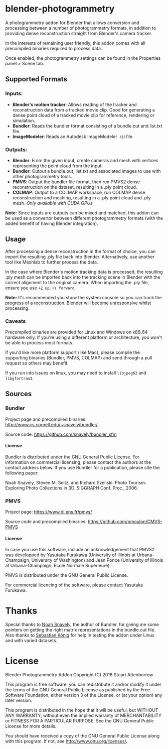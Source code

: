 # blender-photogrammetry

A photogrammetry addon for Blender that allows conversion and processing between a number of photogrammetry formats, in addition to providing dense reconstruction straight from Blender's camera tracker. 

In the interests of remaining user friendly, this addon comes with all precompiled binaries required to process data.

Once enabled, the photogrammetry settings can be found in the Properties panel > Scene tab.

## Supported Formats

### Inputs:

* **Blender's motion tracker**: Allows reading of the tracker and reconstruction data from a tracked movie clip. Good for generating a dense point cloud of a tracked movie clip for reference, rendering or simulation.
* **Bundler**: Reads the bundler format consisting of a bundle.out and list.txt file.
* **ImageModeler**: Reads an Autodesk ImageModeler .rzi file.

### Outputs:

* **Blender**: From the given input, create cameras and mesh with vertices representing the point cloud from the input.
* **Bundler**: Output a bundle.out, list.txt and associated images to use with other photogrammetry tools.
* **PMVS**: Output the bundler file format, then run PMVS2 dense reconstruction on the dataset, resulting in a .ply point cloud.
* **COLMAP**: Output to a COLMAP workspace, run COLMAP dense reconstruction and meshing, resulting in a .ply point cloud and .ply mesh. *Only available with CUDA GPUs*

**Note:** Since inputs are outputs can be mixed and matched, this addon can be used as a convertor between different photogrammetry formats (with the added benefit of having Blender integration).

## Usage

After processing a dense reconstruction in the format of choice, you can import the resulting .ply file back into Blender. Alternatively, use another tool like Meshlab to further process the data.

In the case where Blender's motion tracking data is processed, the resulting .ply mesh can be imported back into the tracking scene in Blender with the correct alignment to the original camera. When importing the .ply file, ensure you use ```+Z up```, ```+Y forward```.

**Note:** It's recommended you show the system console so you can track the progress of a reconstruction. Blender will become unresponsive whilst processing.

### Caveats

Precompiled binaries are provided for Linux and Windows on x86_64 hardware only. If you're using a different platform or architecture, you won't be able to process most formats.

If you'd like more platform support (like Mac), please compile the supporting binaries (Bundler, PMVS, COLMAP) and send through a pull request so others may benefit.

If you run into issues on linux, you may need to install ```libjpeg62``` and ```libgfortran3```.

## Sources

### Bundler

Project page and precompiled binaries: http://www.cs.cornell.edu/~snavely/bundler/

Source code: https://github.com/snavely/bundler_sfm

#### License

Bundler is distributed under the GNU General Public License. For information on commercial licensing, please contact the authors at the contact address below. If you use Bundler for a publication, please cite the following paper:

Noah Snavely, Steven M. Seitz, and Richard Szeliski. Photo Tourism: Exploring Photo Collections in 3D. SIGGRAPH Conf. Proc., 2006.

### PMVS

Project page: https://www.di.ens.fr/pmvs/

Source code and precompiled binaries: https://github.com/pmoulon/CMVS-PMVS

#### License

In case you use this software, include an acknowledgement that PMVS2 was developped by Yasutaka Furukawa (University of Illinois at Urbana-Champaign, University of Washington) and Jean Ponce (University of Illinois at Urbana-Champaign, Ecole Normale Supérieure).

PMVS is distributed under the GNU General Public License.

For commercial licencing of the software, please contact Yasutaka Furukawa.

# Thanks

Special thanks to [Noah Snavely](https://github.com/snavely), the author of Bundler, for giving me some pointers on getting the right matrix representations in the bundle.out file. Also thanks to [Sebastian König](https://www.blendernetwork.org/sebastian-koenig) for help in testing the addon under Linux and with varied datasets.

# License

Blender Photogrammetry Addon Copyright (C) 2018 Stuart Attenborrow

This program is free software: you can redistribute it and/or modify it under the terms of the GNU General Public License as published by the Free Software Foundation, either version 3 of the License, or (at your option) any later version.

This program is distributed in the hope that it will be useful, but WITHOUT ANY WARRANTY; without even the implied warranty of MERCHANTABILITY or FITNESS FOR A PARTICULAR PURPOSE. See the GNU General Public License for more details.

You should have received a copy of the GNU General Public License along with this program. If not, see http://www.gnu.org/licenses/.